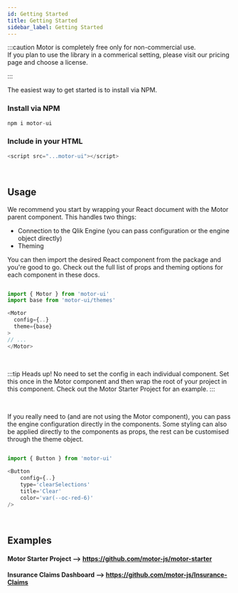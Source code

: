 ```yaml
---
id: Getting Started
title: Getting Started
sidebar_label: Getting Started
---
```


:::caution
Motor is completely free only for non-commercial use.<br />
If you plan to use the library in a commerical setting, please visit our pricing
page and choose a license.

:::

The easiest way to get started is to install via NPM.

### Install via NPM

```javascript
npm i motor-ui
```

### Include in your HTML

```javascript
<script src="...motor-ui"></script>
```

<br />


## Usage

We recommend you start by wrapping your React document with the Motor parent component.
This handles two things:

- Connection to the Qlik Engine (you can pass configuration or the engine object directly)
- Theming

You can then import the desired React component from the package and you're good to go. 
Check out the full list of props and theming options for each component in these docs.

```javascript

import { Motor } from 'motor-ui'
import base from 'motor-ui/themes'

<Motor
  config={..}
  theme={base}
>
// ...
</Motor>

```

<br />

:::tip 
Heads up! No need to set the config in each individual component. Set this once in the Motor component and then wrap 
the root of your project in this component. Check out the Motor Starter Project for an example.
:::

<br />

If you really need to (and are not using the Motor component), you can pass the engine configuration directly in the components. 
Some styling can also be applied directly to the components as props, the rest can be customised through the theme object.

```javascript

import { Button } from 'motor-ui'
 
<Button 
    config={..}
    type='clearSelections'
    title='Clear'
    color='var(--oc-red-6)'
/>

```

<br />

## Examples

#### Motor Starter Project --> https://github.com/motor-js/motor-starter
#### Insurance Claims Dashboard --> https://github.com/motor-js/Insurance-Claims
